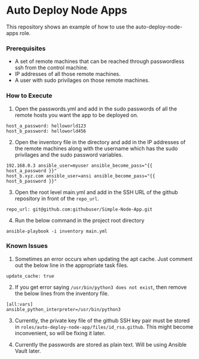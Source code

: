 # Auto Deploy Node Apps

This repository shows an example of how to use the auto-deploy-node-apps role.

### Prerequisites

* A set of remote machines that can be reached through passwordless ssh from the control machine.
* IP addresses of all those remote machines.
* A user with sudo privilages on those remote machines.

### How to Execute

1. Open the passwords.yml and add in the sudo passwords of all the remote hosts you want the app to be deployed on.
```
host_a_password: helloworld123
host_b_password: helloworld456
```

2. Open the inventory file in the directory and add in the IP addresses of the remote machines along with the username which has the sudo privilages and the sudo password variables.
```
192.168.0.3 ansible_user=myuser ansible_become_pass="{{ host_a_password }}"
host_b.xyz.com ansible_user=ansi ansible_become_pass="{{ host_b_password }}"
```

3. Open the root level main.yml and add in the SSH URL of the github repository in front of the `repo_url`.
```
repo_url: git@github.com:githubuser/Simple-Node-App.git
```

4. Run the below command in the project root directory
```
ansible-playbook -i inventory main.yml
```

### Known Issues

1. Sometimes an error occurs when updating the apt cache. Just comment out the below line in the appropriate task files.
```
update_cache: true
```

2. If you get error saying `/usr/bin/python3 does not exist`, then remove the below lines from the inventory file.
```
[all:vars]
ansible_python_interpreter=/usr/bin/python3
```

3. Currently, the private key file of the github SSH key pair must be stored in `roles/auto-deploy-node-app/files/id_rsa.github`. This might become inconvenient, so will be fixing it later.

4. Currently the passwords are stored as plain text. Will be using Ansible Vault later.